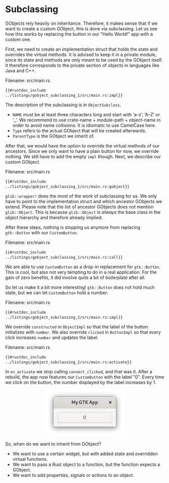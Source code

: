 # Subclassing

GObjects rely heavily on inheritance.
Therefore, it makes sense that if we want to create a custom GObject, this is done via subclassing.
Let us see how this works by replacing the button in our "Hello World!" app with a custom one.

First, we need to create an implementation struct that holds the state and overrides the virtual methods.
It is advised to keep it in a private module, since its state and methods are only meant to be used by the GObject itself.
It therefore corresponds to the private section of objects in languages like Java and C++.

<span class="filename">Filename: src/main.rs</span>

```rust,no_run
{{#rustdoc_include ../listings/gobject_subclassing_1/src/main.rs:impl}}
```
The description of the subclassing is in `ObjectSubclass`.
- `NAME` must be at least three characters long and start with ‘a–z’, ‘A–Z’ or ‘_’.
   We recommend to use crate-name + module-path + object-name in order to avoid name collisions. It is idiomatic to use CamelCase here.
- `Type` refers to the actual GObject that will be created afterwards.
- `ParentType` is the GObject we inherit of.

After that, we would have the option to override the virtual methods of our ancestors.
Since we only want to have a plain button for now, we override nothing.
We still have to add the empty `impl` though.
Next, we describe our custom GObject.

<span class="filename">Filename: src/main.rs</span>

```rust,no_run
{{#rustdoc_include ../listings/gobject_subclassing_1/src/main.rs:gobject}}
```

`glib::wrapper!` does the most of the work of subclassing for us.
We only have to point to the implementation struct and which ancestor GObjects we extend.
Please note that the list of ancestor GObjects does not mention `glib::Object`.
This is because `glib::Object` is *always* the base class in the object hierarchy and therefore already implied.

After these steps, nothing is stopping us anymore from replacing `gtk::Button` with our `CustomButton`.

<span class="filename">Filename: src/main.rs</span>

```rust,no_run
{{#rustdoc_include ../listings/gobject_subclassing_1/src/main.rs:call}}
```
We are able to use `CustomButton` as a drop-in replacement for `gtk::Button`.
This is cool, but also not very tempting to do in a real application.
For the gain of zero benefits, it did involve quite a bit of boilerplate after all.

So let us make it a bit more interesting!
`gtk::Button` does not hold much state, but we can let `CustomButton` hold a number.

<span class="filename">Filename: src/main.rs</span>

```rust,no_run
{{#rustdoc_include ../listings/gobject_subclassing_2/src/main.rs:impl}}
```
We override `constructed` in `ObjectImpl` so that the label of the button initializes with `number`.
We also override `clicked` in `ButtonImpl` so that every click increases `number` and updates the label.

<span class="filename">Filename: src/main.rs</span>

```rust,no_run
{{#rustdoc_include ../listings/gobject_subclassing_2/src/main.rs:activate}}
```

In `on_activate` we stop calling `connect_clicked`, and that was it.
After a rebuild, the app now features our `CustomButton` with the label "0".
Every time we click on the button, the number displayed by the label increases by 1.

<div style="text-align:center"><img src="img/gobject_subclassing.png" /></div>

So, when do we want to inherit from GObject?
- We want to use a certain widget, but with added state and overridden virtual functions.
- We want to pass a Rust object to a function, but the function expects a GObject.
- We want to add properties, signals or actions to an object.
